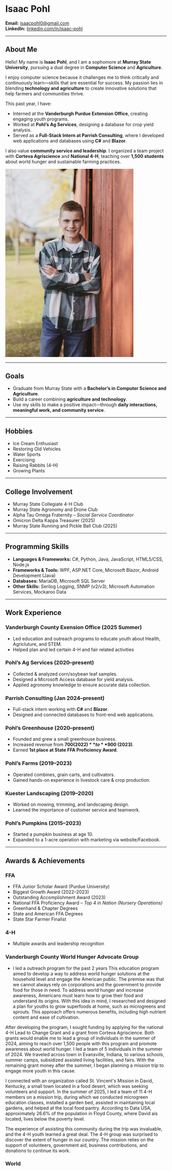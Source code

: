 #  Isaac Pohl  

 **Email:** [isaacpohl0@gmail.com](mailto:isaacpohl0@gmail.com)  
 **LinkedIn:** [linkedin.com/in/isaac-pohl](https://www.linkedin.com/in/isaac-pohl/)  

---

## About Me  
Hello! My name is **Isaac Pohl**, and I am a sophomore at **Murray State University**, pursuing a dual degree in **Computer Science** and **Agriculture**.  

I enjoy computer science because it challenges me to think critically and continuously learn—skills that are essential for success. My passion lies in blending **technology and agriculture** to create innovative solutions that help farmers and communities thrive.  

This past year, I have:  
- Interned at the **Vanderburgh Purdue Extension Office**, creating engaging youth programs.  
- Worked at **Pohl’s Ag Services**, designing a database for crop yield analysis.  
- Served as a **Full-Stack Intern at Parrish Consulting**, where I developed web applications and databases using **C#** and **Blazor**.  

I also value **community service and leadership**. I organized a team project with **Corteva Agriscience** and **National 4-H**, teaching over **1,500 students** about world hunger and sustainable farming practices.  

<img src="IMG_9705.jpg" alt="Isaac Pohl" width="400"/>  

---

##  Goals  
- Graduate from Murray State with a **Bachelor’s in Computer Science and Agriculture**.  
- Build a career combining **agriculture and technology**.  
- Use my skills to make a positive impact—through **daily interactions, meaningful work, and community service**.  

---

##  Hobbies  
-  Ice Cream Enthusiast  
-  Restoring Old Vehicles  
-  Water Sports  
-  Exercising  
-  Raising Rabbits (4-H)  
-  Growing Plants  

---

##  College Involvement  
- Murray State Collegiate 4-H Club  
- Murray State Agronomy and Drone Club  
- Alpha Tau Omega Fraternity – *Social Service Coordinator*
- Omicron Delta Kappa Treasurer (2025)
- Murray State Running and Pickle Ball Club (2025)

---

##  Programming Skills  
- **Languages & Frameworks:** C#, Python, Java, JavaScript, HTML5/CSS, Node.js  
- **Frameworks & Tools:** WPF, ASP.NET Core, Microsoft Blazor, Android Development (Java)  
- **Databases:** MariaDB, Microsoft SQL Server  
- **Other Skills:** Serilog Logging, SNMP (v2/v3), Microsoft Automation Services, Mockaroo Data  

---

##  Work Experience  

###  Vanderburgh County Exension Office (2025 Summer)  
- Led education and outreach programs to educate youth about Health, Agricluture, and STEM.
- Helped plan and led certain 4-H and fair related activities

###  Pohl’s Ag Services (2020–present)  
- Collected & analyzed corn/soybean leaf samples.  
- Designed a Microsoft Access database for yield analysis.  
- Applied agronomy knowledge to ensure accurate data collection.  

###  Parrish Consulting (Jan 2024–present)  
- Full-stack intern working with **C#** and **Blazor**.  
- Designed and connected databases to front-end web applications.  

###  Pohl’s Greenhouse (2020–present)  
- Founded and grew a small greenhouse business.  
- Increased revenue from **$700 (2022)** to **$900 (2023)**.  
- Earned **1st place at State FFA Proficiency Award**.  

###  Pohl’s Farms (2019–2023)  
- Operated combines, grain carts, and cultivators.  
- Gained hands-on experience in livestock care & crop production.  

###  Kuester Landscaping (2019–2020)  
- Worked on mowing, trimming, and landscaping design.  
- Learned the importance of customer service and teamwork.  

###  Pohl’s Pumpkins (2015–2023)  
- Started a pumpkin business at age 10.  
- Expanded to a 1-acre operation with marketing via website/Facebook.  

---

##  Awards & Achievements  

### FFA  
- FFA Junior Scholar Award (Purdue University)  
- Biggest Growth Award (2022–2023)  
- Outstanding Accomplishment Award (2023)  
- National FFA Proficiency Award – *Top 4 in Nation (Nursery Operations)*  
- Greenhand & Chapter Degrees  
- State and American FFA Degrees  
- State Star Farmer Finalist  

### 4-H  
- Multiple awards and leadership recognition

### Vanderburgh County World Hunger Advocate Group
- I led a outreach program for the past 2 years This education program aimed to develop a way to address world hunger solutions at the household level and engage the American public. The premise was that we cannot always rely on corporations and the government to provide food for those in need. To address world hunger and increase awareness, Americans must learn how to grow their food and understand its origins. With this idea in mind, I researched and designed a plan for youths to grow superfoods at home, such as microgreens and sprouts. This approach offers numerous benefits, including high nutrient content and ease of cultivation.

After developing the program, I sought funding by applying for the national 4-H Lead to Change Grant and a grant from Corteva Agriscience. Both grants would enable me to lead a group of individuals in the summer of 2024, aiming to reach over 1,500 people with this program and promote awareness about world hunger. I led a team of 5 individuals in the summer of 2024. We traveled across town in Evansville, Indiana, to various schools, summer camps, subsidized assisted living facilities, and fairs. With the remaining grant money after the summer, I began planning a mission trip to engage more youth in this cause. 

I connected with an organization called St. Vincent's Mission in David, Kentucky, a small town located in a food desert, which was seeking volunteers and support. In the summer of 2025, I led a team of 11 4-H members on a mission trip, during which we conducted microgreen education classes, installed a garden bed, assisted in maintaining local gardens, and helped at the local food pantry. According to Data USA, approximately 26.6% of the population in Floyd County, where David ais located, lives below the poverty level. 

The experience of assisting this community during the trip was invaluable, and the 4-H youth learned a great deal. The 4-H group was surprised to discover the extent of hunger in our country. The mission relies on the support of volunteers, government aid, business contributions, and donations to continue its work.

### World 


